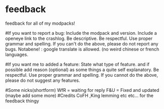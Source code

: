 # feedback
feedback for all of my modpacks!


#If you want to report a bug:
Include the modpack and version.
Include a openeye link to the crashlog.
Be descriptive.
Be respectful.
Use proper grammar and spelling.
If you can't do the above, please do not report any bugs.
Notabene! : google translate is allowed. (no weird chinese or french languages.

#If you want me to added a feature:
State what type of feature.
and if possible add reason (optional) as some things a quite self explanatory.
Be respectful.
Use proper grammar and spelling.
If you cannot do the above, please do not suggest any features.

#Some nicks(shortform)
WfR = waiting for reply
F&U = Fixed and updated
(maybe add some more)
#Credits
CoFH ,King lemming etc etc... for the feedback thingy
